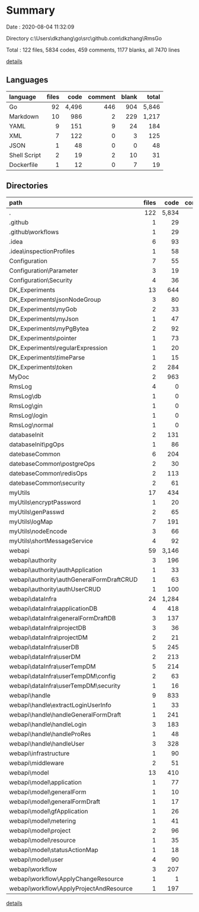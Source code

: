# Summary

Date : 2020-08-04 11:32:09

Directory c:\Users\dkzhang\go\src\github.com\dkzhang\RmsGo

Total : 122 files,  5834 codes, 459 comments, 1177 blanks, all 7470 lines

[details](details.md)

## Languages
| language | files | code | comment | blank | total |
| :--- | ---: | ---: | ---: | ---: | ---: |
| Go | 92 | 4,496 | 446 | 904 | 5,846 |
| Markdown | 10 | 986 | 2 | 229 | 1,217 |
| YAML | 9 | 151 | 9 | 24 | 184 |
| XML | 7 | 122 | 0 | 3 | 125 |
| JSON | 1 | 48 | 0 | 0 | 48 |
| Shell Script | 2 | 19 | 2 | 10 | 31 |
| Dockerfile | 1 | 12 | 0 | 7 | 19 |

## Directories
| path | files | code | comment | blank | total |
| :--- | ---: | ---: | ---: | ---: | ---: |
| . | 122 | 5,834 | 459 | 1,177 | 7,470 |
| .github | 1 | 29 | 0 | 9 | 38 |
| .github\workflows | 1 | 29 | 0 | 9 | 38 |
| .idea | 6 | 93 | 0 | 0 | 93 |
| .idea\inspectionProfiles | 1 | 58 | 0 | 0 | 58 |
| Configuration | 7 | 55 | 8 | 13 | 76 |
| Configuration\Parameter | 3 | 19 | 0 | 5 | 24 |
| Configuration\Security | 4 | 36 | 8 | 8 | 52 |
| DK_Experiments | 13 | 644 | 28 | 113 | 785 |
| DK_Experiments\jsonNodeGroup | 3 | 80 | 0 | 13 | 93 |
| DK_Experiments\myGob | 2 | 33 | 8 | 11 | 52 |
| DK_Experiments\myJson | 1 | 47 | 0 | 8 | 55 |
| DK_Experiments\myPgBytea | 2 | 92 | 0 | 18 | 110 |
| DK_Experiments\pointer | 1 | 73 | 0 | 15 | 88 |
| DK_Experiments\regularExpression | 1 | 20 | 1 | 7 | 28 |
| DK_Experiments\timeParse | 1 | 15 | 0 | 4 | 19 |
| DK_Experiments\token | 2 | 284 | 19 | 37 | 340 |
| MyDoc | 2 | 963 | 2 | 216 | 1,181 |
| RmsLog | 4 | 0 | 0 | 4 | 4 |
| RmsLog\db | 1 | 0 | 0 | 1 | 1 |
| RmsLog\gin | 1 | 0 | 0 | 1 | 1 |
| RmsLog\login | 1 | 0 | 0 | 1 | 1 |
| RmsLog\normal | 1 | 0 | 0 | 1 | 1 |
| databaseInit | 2 | 131 | 0 | 20 | 151 |
| databaseInit\pgOps | 1 | 86 | 0 | 12 | 98 |
| datebaseCommon | 6 | 204 | 32 | 50 | 286 |
| datebaseCommon\postgreOps | 2 | 30 | 9 | 9 | 48 |
| datebaseCommon\redisOps | 2 | 113 | 20 | 28 | 161 |
| datebaseCommon\security | 2 | 61 | 3 | 13 | 77 |
| myUtils | 17 | 434 | 132 | 123 | 689 |
| myUtils\encryptPassword | 1 | 20 | 0 | 4 | 24 |
| myUtils\genPasswd | 2 | 65 | 4 | 14 | 83 |
| myUtils\logMap | 7 | 191 | 83 | 57 | 331 |
| myUtils\nodeEncode | 3 | 66 | 5 | 13 | 84 |
| myUtils\shortMessageService | 4 | 92 | 40 | 35 | 167 |
| webapi | 59 | 3,146 | 256 | 613 | 4,015 |
| webapi\authority | 3 | 196 | 6 | 29 | 231 |
| webapi\authority\authApplication | 1 | 33 | 0 | 7 | 40 |
| webapi\authority\authGeneralFormDraftCRUD | 1 | 63 | 3 | 10 | 76 |
| webapi\authority\authUserCRUD | 1 | 100 | 3 | 12 | 115 |
| webapi\dataInfra | 24 | 1,284 | 60 | 247 | 1,591 |
| webapi\dataInfra\applicationDB | 4 | 418 | 5 | 58 | 481 |
| webapi\dataInfra\generalFormDraftDB | 3 | 137 | 0 | 26 | 163 |
| webapi\dataInfra\projectDB | 3 | 36 | 2 | 14 | 52 |
| webapi\dataInfra\projectDM | 2 | 21 | 14 | 14 | 49 |
| webapi\dataInfra\userDB | 5 | 245 | 12 | 35 | 292 |
| webapi\dataInfra\userDM | 2 | 213 | 21 | 50 | 284 |
| webapi\dataInfra\userTempDM | 5 | 214 | 6 | 50 | 270 |
| webapi\dataInfra\userTempDM\config | 2 | 63 | 1 | 13 | 77 |
| webapi\dataInfra\userTempDM\security | 1 | 16 | 0 | 5 | 21 |
| webapi\handle | 9 | 833 | 67 | 147 | 1,047 |
| webapi\handle\extractLoginUserInfo | 1 | 33 | 0 | 6 | 39 |
| webapi\handle\handleGeneralFormDraft | 1 | 241 | 15 | 37 | 293 |
| webapi\handle\handleLogin | 3 | 183 | 23 | 40 | 246 |
| webapi\handle\handleProRes | 1 | 48 | 15 | 15 | 78 |
| webapi\handle\handleUser | 3 | 328 | 14 | 49 | 391 |
| webapi\infrastructure | 1 | 90 | 12 | 22 | 124 |
| webapi\middleware | 2 | 51 | 14 | 16 | 81 |
| webapi\model | 13 | 410 | 75 | 89 | 574 |
| webapi\model\application | 1 | 77 | 3 | 11 | 91 |
| webapi\model\generalForm | 1 | 10 | 0 | 2 | 12 |
| webapi\model\generalFormDraft | 1 | 17 | 1 | 4 | 22 |
| webapi\model\gfApplication | 1 | 26 | 6 | 8 | 40 |
| webapi\model\metering | 1 | 41 | 0 | 9 | 50 |
| webapi\model\project | 2 | 96 | 1 | 14 | 111 |
| webapi\model\resource | 1 | 35 | 0 | 8 | 43 |
| webapi\model\statusActionMap | 1 | 18 | 1 | 5 | 24 |
| webapi\model\user | 4 | 90 | 63 | 28 | 181 |
| webapi\workflow | 3 | 207 | 18 | 34 | 259 |
| webapi\workflow\ApplyChangeResource | 1 | 1 | 0 | 1 | 2 |
| webapi\workflow\ApplyProjectAndResource | 1 | 197 | 18 | 30 | 245 |

[details](details.md)